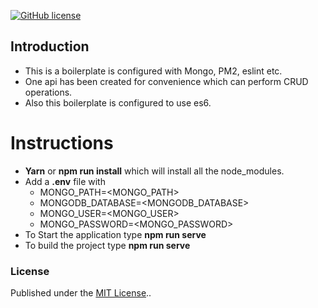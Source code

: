 [![GitHub license](https://img.shields.io/github/license/officialsanjaysharma/node-boilerplate-with-mongo-es6-pm2?style=flat-square)](https://github.com/officialsanjaysharma/node-boilerplate-with-mongo-es6-pm2/blob/master/License)

## Introduction

- This is a boilerplate is configured with Mongo, PM2, eslint etc.
- One api has been created for convenience which can perform CRUD operations.
- Also this boilerplate is configured to use es6.

# Instructions

- <b>Yarn</b> or <b>npm run install</b> which will install all the node_modules.
- Add a <b>.env</b> file with
  - MONGO_PATH=<MONGO_PATH>
  - MONGODB_DATABASE=<MONGODB_DATABASE>
  - MONGO_USER=<MONGO_USER>
  - MONGO_PASSWORD=<MONGO_PASSWORD>
- To Start the application type <b>npm run serve</b>
- To build the project type <b>npm run serve</b>

### License

Published under the [MIT License](https://github.com/officialsanjaysharma/node-boilerplate-with-mongo-es6-pm2/blob/master/License)..
